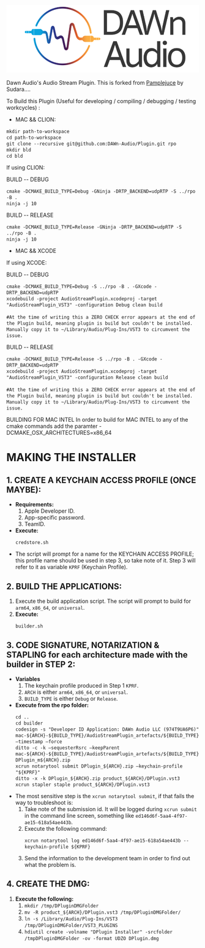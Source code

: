 ![DawnAudio](assets/images/dawnaudio.png)

Dawn Audio's Audio Stream Plugin.
This is forked from [Pamplejuce](https://github.com/sudara/pamplejuce) by Sudara.... 


To Build this Plugin (Useful for developing / compiling / debugging / testing workcycles) : 

* MAC && CLION: 

```
mkdir path-to-workspace
cd path-to-workspace
git clone --recursive git@github.com:DAWn-Audio/Plugin.git rpo
mkdir bld
cd bld
```

If using CLION:

BUILD -- DEBUG
```
cmake -DCMAKE_BUILD_TYPE=Debug -GNinja -DRTP_BACKEND=udpRTP -S ../rpo -B .
ninja -j 10
```

BUILD -- RELEASE
```
cmake -DCMAKE_BUILD_TYPE=Release -GNinja -DRTP_BACKEND=udpRTP -S ../rpo -B .
ninja -j 10
```

* MAC && XCODE

If using XCODE:

BUILD -- DEBUG
```
cmake -DCMAKE_BUILD_TYPE=Debug -S ../rpo -B . -GXcode -DRTP_BACKEND=udpRTP 
xcodebuild -project AudioStreamPlugin.xcodeproj -target "AudioStreamPlugin_VST3" -configuration Debug clean build

#At the time of writing this a ZERO CHECK error appears at the end of the Plugin build, meaning plugin is build but couldn't be installed. Manually copy it to ~/Library/Audio/Plug-Ins/VST3 to circumvent the issue. 
```


BUILD -- RELEASE
```
cmake -DCMAKE_BUILD_TYPE=Release -S ../rpo -B . -GXcode -DRTP_BACKEND=udpRTP
xcodebuild -project AudioStreamPlugin.xcodeproj -target "AudioStreamPlugin_VST3" -configuration Release clean build

#At the time of writing this a ZERO CHECK error appears at the end of the Plugin build, meaning plugin is build but couldn't be installed. Manually copy it to ~/Library/Audio/Plug-Ins/VST3 to circumvent the issue. 
```

BUILDING FOR MAC INTEL
In order to build for MAC INTEL to any of the cmake commands add the paramter  -DCMAKE_OSX_ARCHITECTURES=x86_64



# MAKING THE INSTALLER

## 1. CREATE A KEYCHAIN ACCESS PROFILE (ONCE MAYBE):
   - **Requirements:**
     1. Apple Developer ID.
     2. App-specific password.
     3. TeamID.
   - **Execute:** 
     ```
     credstore.sh
     ```
   - The script will prompt for a name for the KEYCHAIN ACCESS PROFILE; this profile name should be used in step 3, so take note of it. Step 3 will refer to it as variable `KPRF` (Keychain Profile).

## 2. BUILD THE APPLICATIONS:
   1. Execute the build application script. The script will prompt to build for `arm64`, `x86_64`, or `universal`.
   2. **Execute:** 
      ```
      builder.sh
      ```

## 3. CODE SIGNATURE, NOTARIZATION & STAPLING for each architecture made with the builder in STEP 2:
   - **Variables**
     1. The keychain profile produced in Step 1 `KPRF`.
     2. `ARCH` is either `arm64`, `x86_64`, or `universal`.
     3. `BUILD_TYPE` is either `Debug` or `Release`.
   - **Execute from the rpo folder:** 
     ```
     cd ..
     cd builder
     codesign -s "Developer ID Application: DAWn Audio LLC (974T9UA6P6)" mac-${ARCH}-${BUILD_TYPE}/AudioStreamPlugin_artefacts/${BUILD_TYPE}/VST3/DPlugin.vst3/Contents/MacOS/DPlugin —timestamp —force
     ditto -c -k —sequesterRsrc —keepParent mac-${ARCH}-${BUILD_TYPE}/AudioStreamPlugin_artefacts/${BUILD_TYPE}/VST3/DPlugin.vst3 DPlugin_m${ARCH}.zip
     xcrun notarytool submit DPlugin_${ARCH}.zip —keychain-profile "${KPRF}"
     ditto -x -k DPlugin_${ARCH}.zip product_${ARCH}/DPlugin.vst3
     xcrun stapler staple product_${ARCH}/DPlugin.vst3
     ```
   - The most sensitive step is the `xcrun notarytool submit`, if that fails the way to troubleshoot is:
     1. Take note of the submission id. It will be logged during `xcrun submit` in the command line screen, something like `ed146d6f-5aa4-4f97-ae15-618a54ae443b`.
     2. Execute the following command:
        ```
        xcrun notarytool log ed146d6f-5aa4-4f97-ae15-618a54ae443b --keychain-profile ${KPRF}
        ```
     3. Send the information to the development team in order to find out what the problem is.

## 4. CREATE THE DMG:
   1. **Execute the following:**
      1. `mkdir /tmp/DPluginDMGFolder`
      2. `mv -R product_${ARCH}/DPlugin.vst3 /tmp/DPluginDMGFolder/`
      3. `ln -s /Library/Audio/Plug-Ins/VST3 /tmp/DPluginDMGFolder/VST3_PLUGINS`
      4. `hdiutil create -volname "DPlugin Installer" -srcfolder /tmpDPluginDMGFolder -ov -format UDZO DPlugin.dmg`



